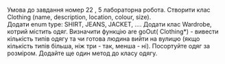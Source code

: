 Умова до завдання номер 22 , 5 лабораторна робота.
Створити клас Clothing (name, description, location, colour, size).  
Додати enum type: SHIRT, JEANS, JACKET, …. Додати клас Wardrobe, котрий містить одяг.
Визначити функцію are goOut( Clothing*) - вивести кількість типів одягу та чи готова
людина вийти на вулицю (якщо кількість типів більша, ніж три - так, менша - ні).
Посортуйте одяг за розміром.  Додайте ще один метод до класу одягу.

